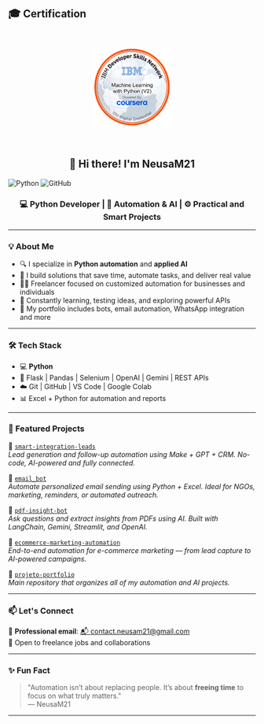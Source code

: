 ## 🎓 Certification

<br/>
<p align="center">
  <a href="https://www.credly.com/badges/baad4ec1-70c7-4d20-8e5b-94c946222618/public_url" target="_blank">
    <img src="https://raw.githubusercontent.com/NeusaM21/NeusaM21/main/machine-learning-with-python-v2.png" alt="IBM ML Badge" width="160"/>
  </a>
</p>
<br/>

<h2 align="center">👋 Hi there! I'm NeusaM21</h2>

![Python](https://img.shields.io/badge/Python-3670A0?style=for-the-badge&logo=python&logoColor=fff)
![GitHub](https://img.shields.io/badge/GitHub-000?style=for-the-badge&logo=github&logoColor=white)

<h3 align="center">💻 Python Developer | 🤖 Automation & AI | ⚙️ Practical and Smart Projects</h3>

---

### 💡 About Me

- 🔍 I specialize in **Python automation** and **applied AI**
- 🚀 I build solutions that save time, automate tasks, and deliver real value
- 👩‍💻 Freelancer focused on customized automation for businesses and individuals
- 🌱 Constantly learning, testing ideas, and exploring powerful APIs
- 📂 My portfolio includes bots, email automation, WhatsApp integration and more

---

### 🛠️ Tech Stack

- 💻 **Python**
- 🧩 Flask | Pandas | Selenium | OpenAI | Gemini | REST APIs
- ☁️ Git | GitHub | VS Code | Google Colab
- 📊 Excel + Python for automation and reports

---

### 📌 Featured Projects

📁 [`smart-integration-leads`](https://github.com/NeusaM21/smart-integration-leads)  
*Lead generation and follow-up automation using Make + GPT + CRM. No-code, AI-powered and fully connected.*

📁 [`email_bot`](https://github.com/NeusaM21/email_bot)  
*Automate personalized email sending using Python + Excel. Ideal for NGOs, marketing, reminders, or automated outreach.*

📁 [`pdf-insight-bot`](https://github.com/NeusaM21/pdf-insight-bot)  
*Ask questions and extract insights from PDFs using AI. Built with LangChain, Gemini, Streamlit, and OpenAI.*

📁 [`ecommerce-marketing-automation`](https://github.com/NeusaM21/ecommerce-marketing-automation)  
*End-to-end automation for e-commerce marketing — from lead capture to AI-powered campaigns.*

📁 [`projeto-portfolio`](https://github.com/NeusaM21/projeto-portfolio)  
*Main repository that organizes all of my automation and AI projects.*

---

### 📫 Let's Connect

📧 **Professional email**: [📬 contact.neusam21@gmail.com](mailto:contact.neusam21@gmail.com)  
💼 Open to freelance jobs and collaborations

---

### ✨ Fun Fact

> "Automation isn’t about replacing people. It’s about **freeing time** to focus on what truly matters."  
— NeusaM21

---
